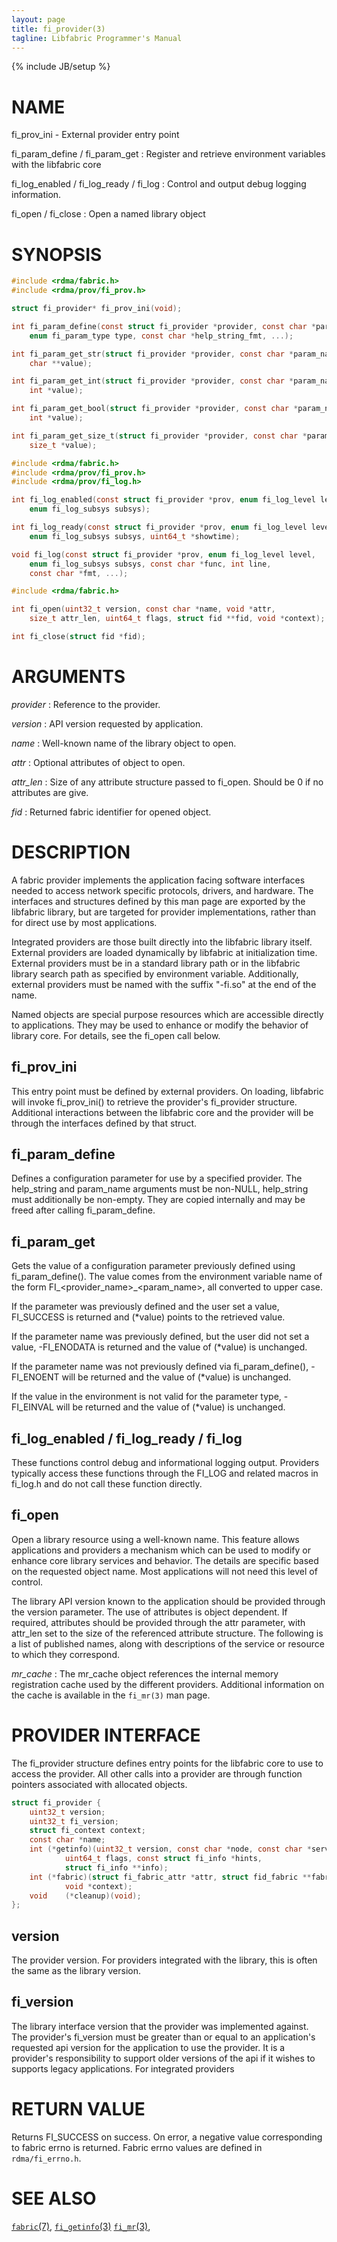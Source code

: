 ```yaml
---
layout: page
title: fi_provider(3)
tagline: Libfabric Programmer's Manual
---
```

{% include JB/setup %}

# NAME

fi_prov_ini \- External provider entry point

fi_param_define / fi_param_get
: Register and retrieve environment variables with the libfabric core

fi_log_enabled / fi_log_ready / fi_log
: Control and output debug logging information.

fi_open / fi_close
: Open a named library object

# SYNOPSIS

```c
#include <rdma/fabric.h>
#include <rdma/prov/fi_prov.h>

struct fi_provider* fi_prov_ini(void);

int fi_param_define(const struct fi_provider *provider, const char *param_name,
	enum fi_param_type type, const char *help_string_fmt, ...);

int fi_param_get_str(struct fi_provider *provider, const char *param_name,
	char **value);

int fi_param_get_int(struct fi_provider *provider, const char *param_name,
	int *value);

int fi_param_get_bool(struct fi_provider *provider, const char *param_name,
	int *value);

int fi_param_get_size_t(struct fi_provider *provider, const char *param_name,
	size_t *value);
```

```c
#include <rdma/fabric.h>
#include <rdma/prov/fi_prov.h>
#include <rdma/prov/fi_log.h>

int fi_log_enabled(const struct fi_provider *prov, enum fi_log_level level,
	enum fi_log_subsys subsys);

int fi_log_ready(const struct fi_provider *prov, enum fi_log_level level,
	enum fi_log_subsys subsys, uint64_t *showtime);

void fi_log(const struct fi_provider *prov, enum fi_log_level level,
	enum fi_log_subsys subsys, const char *func, int line,
	const char *fmt, ...);
```

```c
#include <rdma/fabric.h>

int fi_open(uint32_t version, const char *name, void *attr,
	size_t attr_len, uint64_t flags, struct fid **fid, void *context);

int fi_close(struct fid *fid);
```

# ARGUMENTS

*provider*
: Reference to the provider.

*version*
: API version requested by application.

*name*
: Well-known name of the library object to open.

*attr*
: Optional attributes of object to open.

*attr_len*
: Size of any attribute structure passed to fi_open.  Should be 0
  if no attributes are give.

*fid*
: Returned fabric identifier for opened object.

# DESCRIPTION

A fabric provider implements the application facing software
interfaces needed to access network specific protocols,
drivers, and hardware.  The interfaces and structures defined by
this man page are exported by the libfabric library, but are
targeted for provider implementations, rather than for direct
use by most applications.

Integrated providers are those built directly into the libfabric
library itself.  External providers are loaded dynamically by
libfabric at initialization time.  External providers must be in
a standard library path or in the libfabric library search path
as specified by environment variable.  Additionally, external
providers must be named with the suffix "-fi.so" at the end of
the name.

Named objects are special purpose resources which are accessible directly
to applications.  They may be used to enhance or modify the behavior of
library core.  For details, see the fi_open call below.

## fi_prov_ini

This entry point must be defined by external providers.  On loading,
libfabric will invoke fi_prov_ini() to retrieve the provider's
fi_provider structure.  Additional interactions between the libfabric
core and the provider will be through the interfaces defined by that
struct.

## fi_param_define

Defines a configuration parameter for use by a specified provider. The
help_string and param_name arguments must be non-NULL, help_string
must additionally be non-empty. They are copied internally and may be
freed after calling fi_param_define.

## fi_param_get

Gets the value of a configuration parameter previously defined using
fi_param_define(). The value comes from the environment variable name of
the form FI_<provider_name>_<param_name>, all converted to upper case.

If the parameter was previously defined and the user set a value,
FI_SUCCESS is returned and (*value) points to the retrieved
value.

If the parameter name was previously defined, but the user did
not set a value, -FI_ENODATA is returned and the value of (*value)
is unchanged.

If the parameter name was not previously defined via
fi_param_define(), -FI_ENOENT will be returned and the value of
(*value) is unchanged.

If the value in the environment is not valid for the parameter type,
-FI_EINVAL will be returned and the value of (*value) is unchanged.

## fi_log_enabled / fi_log_ready / fi_log

These functions control debug and informational logging output.
Providers typically access these functions through the FI_LOG and
related macros in fi_log.h and do not call these function directly.

## fi_open

Open a library resource using a well-known name.  This feature allows
applications and providers a mechanism which can be used to modify or
enhance core library services and behavior.  The details are specific
based on the requested object name.  Most applications will not need
this level of control.

The library API version known to the application should be provided
through the version parameter.  The use of attributes is object dependent.
If required, attributes should be provided through the attr parameter,
with attr_len set to the size of the referenced attribute structure.
The following is a list of published names, along with descriptions
of the service or resource to which they correspond.

*mr_cache*
: The mr_cache object references the internal memory registration cache
  used by the different providers.  Additional information on the cache
  is available in the `fi_mr(3)` man page.

# PROVIDER INTERFACE

The fi_provider structure defines entry points for the libfabric core
to use to access the provider.  All other calls into a provider are
through function pointers associated with allocated objects.

```c
struct fi_provider {
	uint32_t version;
	uint32_t fi_version;
	struct fi_context context;
	const char *name;
	int	(*getinfo)(uint32_t version, const char *node, const char *service,
			uint64_t flags, const struct fi_info *hints,
			struct fi_info **info);
	int	(*fabric)(struct fi_fabric_attr *attr, struct fid_fabric **fabric,
			void *context);
	void	(*cleanup)(void);
};
```

## version

The provider version.  For providers integrated with the library, this is
often the same as the library version.

## fi_version

The library interface version that the provider was implemented against.
The provider's fi_version must be greater than or equal to an application's
requested api version for the application to use the provider.  It is a
provider's responsibility to support older versions of the api if it
wishes to supports legacy applications.  For integrated providers

# RETURN VALUE

Returns FI_SUCCESS on success. On error, a negative value corresponding to
fabric errno is returned. Fabric errno values are defined in
`rdma/fi_errno.h`.

# SEE ALSO

[`fabric`(7)](fabric.7.html),
[`fi_getinfo`(3)](fi_getinfo.3.html)
[`fi_mr`(3)](fi_mr.3.html),
